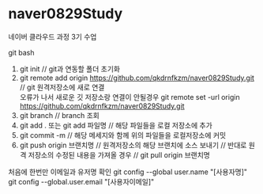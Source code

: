 # naver0829Study
네이버 클라우드 과정 3기 수업


git bash

1. git init // git과 연동할 폴더 초기화
2. git remote add origin https://github.com/qkdrnfkzm/naver0829Study.git  // git 원격저장소에 새로 연결  
    오류가 나서 새로운 깃 저장소랑 연결이 안될경우
   git remote set -url origin https://github.com/qkdrnfkzm/naver0829Study.git
3. git branch // branch 조회
4. git add . 또는 git add 파일명 // 해당 파일들을 로컬 저장소에 추가
5. git commit -m // 해당 메세지와 함께 위의 파일들을 로컬저장소에 커밋
6. git push origin 브랜치명 // 원격저장소의 해당 브랜치에 소스 보내기
   // 반대로 원격 저장소의 수정된 내용을 가져올 경우
   // git pull origin 브랜치명

처음에 한번만 이메일과 유저명 확인
git config --global user.name "[사용자명]"
git config --global.user.email "[사용자이메일]"
